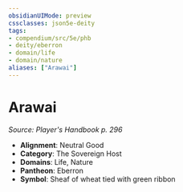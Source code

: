 ```yaml
---
obsidianUIMode: preview
cssclasses: json5e-deity
tags:
- compendium/src/5e/phb
- deity/eberron
- domain/life
- domain/nature
aliases: ["Arawai"]
---
```

# Arawai
*Source: Player's Handbook p. 296* 

- **Alignment**: Neutral Good
- **Category**: The Sovereign Host
- **Domains**: Life, Nature
- **Pantheon**: Eberron
- **Symbol**: Sheaf of wheat tied with green ribbon